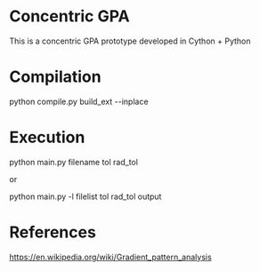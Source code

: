 # Concentric GPA
This is a concentric GPA prototype developed in Cython + Python

# Compilation
python compile.py build_ext --inplace

# Execution


python main.py filename tol rad_tol

or

python main.py -l filelist tol rad_tol output

# References
https://en.wikipedia.org/wiki/Gradient_pattern_analysis

